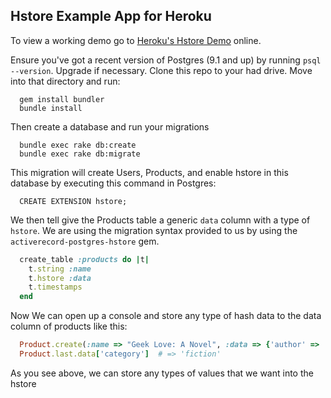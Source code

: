 ## Hstore Example App for Heroku

To view a working demo go to [Heroku's Hstore Demo](http://hstoredemo.herokuapp.com/) online. 

Ensure you've got a recent version of Postgres (9.1 and up) by running `psql --version`. Upgrade if necessary. Clone this repo to your had drive. Move into that directory and run:

```shell
  gem install bundler
  bundle install
```

Then create a database and run your migrations

```shell
  bundle exec rake db:create
  bundle exec rake db:migrate
````

This migration will create Users, Products, and enable hstore in this database by executing this command in Postgres:

```
  CREATE EXTENSION hstore;
```

We then tell give the Products table a generic `data` column with a type of `hstore`. We are using the migration syntax provided to us by using the `activerecord-postgres-hstore` gem.


```ruby
  create_table :products do |t|
    t.string :name
    t.hstore :data
    t.timestamps
  end
````

Now We can open up a console and store any type of hash data to the data column of products like this:

```ruby
  Product.create(:name => "Geek Love: A Novel", :data => {'author' => 'Katherine Dunn', 'pages' => 368, 'category' => 'fiction'})
  Product.last.data['category']  # => 'fiction'
```

As you see above, we can store any types of values that we want into the hstore
